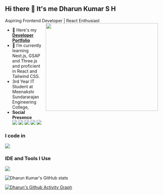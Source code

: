 ## Hi there 👋 It's me Dharun Kumar S H

Aspiring Frontend Developer | React Enthusiast
<img align="right" width="370" height="290" src="https://i.pinimg.com/originals/47/f0/34/47f0342cec72b800463bf003eac1257e.gif">
- 🔭 Here's my **[Developer Portfolio](https://dharunkumar.web.app/)**                                                 
- 🌱 I’m currently learning Next.js, GSAP and Three.js and proficient in React and Tailwind CSS.
- 3rd Year IT Student at Meenakshi Sundararajan Engineering College,
- **Social Presence**
<br /> [<img src="https://skillicons.dev/icons?i=twitter" />](https://x.com/DharunSH0302006) [<img src="https://skillicons.dev/icons?i=linkedin" />](https://www.linkedin.com/in/dharun-kumar-sh/)
 [<img src="https://skillicons.dev/icons?i=instagram" />](https://www.instagram.com/iam.dharunkumar/) [<img src="https://skillicons.dev/icons?i=discord" />](https://discordapp.com/users/iam_dharunkumar)
[<img src="https://skillicons.dev/icons?i=gmail" />](mailto:iam.dharunkumarsh@gmail.com)

### I code in
<img src="https://skillicons.dev/icons?i=html,css,js,ts,react,nextjs,bootstrap,c,cpp,java,sass,tailwind,flask,nodejs,materialui,replit,mysql,mongodb,py,supabase" />

### IDE and Tools I Use
<img src="https://skillicons.dev/icons?i=vscode,pycharm,vite,git,anaconda,eclipse,photoshop,androidstudio,github,gcp,gitlab,netlify,vercel,firebase"/>
 

![Dharun Kumar's GitHub stats](https://github-readme-stats.vercel.app/api?username=iam-dharun&theme=dark&show_icons=true&&hide=issues,contribs)

[![Dharun's Github Activity Graph](https://github-readme-activity-graph.vercel.app/graph?username=iam-dharun&bg_color=000000&color=ffffff&line=51f565&point=ffffff&area=true&hide_border=true)](https://github.com/ashutosh00710/github-readme-activity-graph)
